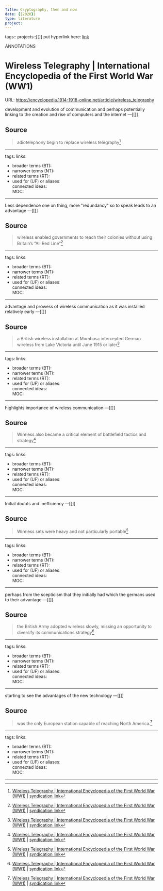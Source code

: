 ```yaml
---
Title: Cryptography, then and now
date: {{2020}}
type: literature
project:
---
```

tags::
projects::[[]]
put hyperlink here: [link](https://encyclopedia.1914-1918-online.net/article/wireless_telegraphy) 

ANNOTATIONS
# Wireless Telegraphy | International Encyclopedia of the First World War (WW1)
URL: https://encyclopedia.1914-1918-online.net/article/wireless_telegraphy

development and evolution of communication and perhaps potentially linking to the creation and rise of computers and the internet
&mdash;[[]]

## Source 
> adiotelephony begin to replace wireless telegraphy[^1]

[^1]: [Wireless Telegraphy | International Encyclopedia of the First World War (WW1)](https://encyclopedia.1914-1918-online.net/article/wireless_telegraphy) | [syndication link](tk) 

---
tags: 
links:  
- broader terms (BT):  
- narrower terms (NT):  
- related terms (RT):  
- used for (UF) or aliases:  
connected ideas:  
MOC:  

---
Less dependence one on thing, more "redundancy" so to speak leads to an advantage
&mdash;[[]]

## Source 
> wireless enabled governments to reach their colonies without using Britain’s “All Red Line”[^1]

[^1]: [Wireless Telegraphy | International Encyclopedia of the First World War (WW1)](https://encyclopedia.1914-1918-online.net/article/wireless_telegraphy) | [syndication link](tk) 

---
tags: 
links:  
- broader terms (BT):  
- narrower terms (NT):  
- related terms (RT):  
- used for (UF) or aliases:  
connected ideas:  
MOC:  

---
advantage and prowess of wireless communication as it was installed relatively early
&mdash;[[]]

## Source 
> a British wireless installation at Mombasa intercepted German wireless from Lake Victoria until June 1915 or later[^1]

[^1]: [Wireless Telegraphy | International Encyclopedia of the First World War (WW1)](https://encyclopedia.1914-1918-online.net/article/wireless_telegraphy) | [syndication link](tk) 

---
tags: 
links:  
- broader terms (BT):  
- narrower terms (NT):  
- related terms (RT):  
- used for (UF) or aliases:  
connected ideas:  
MOC:  

---
highlights importance of wireless communication
&mdash;[[]]

## Source 
> Wireless also became a critical element of battlefield tactics and strategy[^1]

[^1]: [Wireless Telegraphy | International Encyclopedia of the First World War (WW1)](https://encyclopedia.1914-1918-online.net/article/wireless_telegraphy) | [syndication link](tk) 

---
tags: 
links:  
- broader terms (BT):  
- narrower terms (NT):  
- related terms (RT):  
- used for (UF) or aliases:  
connected ideas:  
MOC:  

---
Initial doubts and inefficiency 
&mdash;[[]]

## Source 
> Wireless sets were heavy and not particularly portable[^1]

[^1]: [Wireless Telegraphy | International Encyclopedia of the First World War (WW1)](https://encyclopedia.1914-1918-online.net/article/wireless_telegraphy) | [syndication link](tk) 

---
tags: 
links:  
- broader terms (BT):  
- narrower terms (NT):  
- related terms (RT):  
- used for (UF) or aliases:  
connected ideas:  
MOC:  

---
perhaps from the scepticism that they initially had which the germans used to their advantage
&mdash;[[]]

## Source 
> the British Army adopted wireless slowly, missing an opportunity to diversify its communications strategy[^1]

[^1]: [Wireless Telegraphy | International Encyclopedia of the First World War (WW1)](https://encyclopedia.1914-1918-online.net/article/wireless_telegraphy) | [syndication link](tk) 

---
tags: 
links:  
- broader terms (BT):  
- narrower terms (NT):  
- related terms (RT):  
- used for (UF) or aliases:  
connected ideas:  
MOC:  

---
starting to see the advantages of the new technology
&mdash;[[]]

## Source 
> was the only European station capable of reaching North America.[^1]

[^1]: [Wireless Telegraphy | International Encyclopedia of the First World War (WW1)](https://encyclopedia.1914-1918-online.net/article/wireless_telegraphy) | [syndication link](tk) 

---
tags: 
links:  
- broader terms (BT):  
- narrower terms (NT):  
- related terms (RT):  
- used for (UF) or aliases:  
connected ideas:  
MOC:  

---
